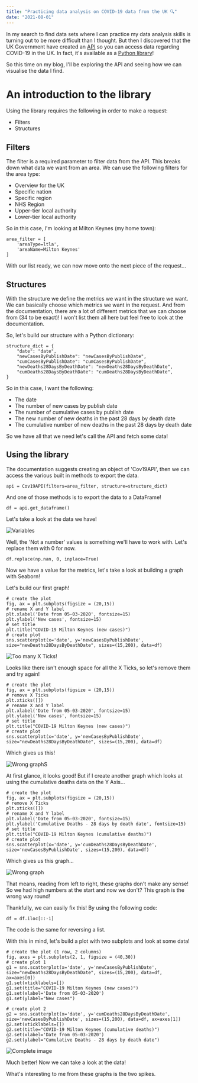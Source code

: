 ```yaml
---
title: "Practicing data analysis on COVID-19 data from the UK 🔍"
date: "2021-08-01"
---
```


In my search to find data sets where I can practice my data analysis skills is turning out to be more difficult than I thought. But then I discovered that the UK Government have created an [API](https://coronavirus.data.gov.uk/details/developers-guide) so you can access data regarding COVID-19 in the UK. In fact, it's available as a [Python library](https://github.com/publichealthengland/coronavirus-dashboard-api-python-sdk)!

So this time on my blog, I'll be exploring the API and seeing how we can visualise the data I find.

# An introduction to the library

Using the library requires the following in order to make a request:
- Filters
- Structures

## Filters

The filter is a required parameter to filter data from the API. This breaks down what data we want from an area. We can use the following filters for the area type:
- Overview for the UK
- Specific nation
- Specific region
- NHS Region
- Upper-tier local authority
- Lower-tier local authority

So in this case, I'm looking at Milton Keynes (my home town):

```
area_filter = [
    'areaType=ltla',
    'areaName=Milton Keynes'
]
```

With our list ready, we can now move onto the next piece of the request...

## Structures

With the structure we define the metrics we want in the structure we want. We can basically choose which metrics we want in the request. And from the documentation, there are a lot of different metrics that we can choose from (34 to be exact)! I won't list them all here but feel free to look at the documentation.

So, let's build our structure with a Python dictionary:

```
structure_dict = {
    "date": "date",
    "newCasesByPublishDate": "newCasesByPublishDate",
    "cumCasesByPublishDate": "cumCasesByPublishDate",
    "newDeaths28DaysByDeathDate": "newDeaths28DaysByDeathDate",
    "cumDeaths28DaysByDeathDate": "cumDeaths28DaysByDeathDate",
}
```

So in this case, I want the following:
- The date
- The number of new cases by publish date
- The number of cumulative cases by publish date
- The new number of new deaths in the past 28 days by death date
- The cumulative number of new deaths in the past 28 days by death date

So we have all that we need let's call the API and fetch some data!

## Using the library

The documentation suggests creating an object of 'Cov19API', then we can access the various built in methods to export the data.

```
api = Cov19API(filters=area_filter, structure=structure_dict)
```

And one of those methods is to export the data to a DataFrame!

```
df = api.get_dataframe()
```

Let's take a look at the data we have!

![Variables](https://i.imgur.com/OEX8R7h.jpg)

Well, the 'Not a number' values is something we'll have to work with. Let's replace them with 0 for now.

```
df.replace(np.nan, 0, inplace=True)
```

Now we have a value for the metrics, let's take a look at building a graph with Seaborn!

Let's build our first graph!

```
# create the plot
fig, ax = plt.subplots(figsize = (20,15))
# rename X and Y label
plt.xlabel('Date from 05-03-2020', fontsize=15)
plt.ylabel('New cases', fontsize=15)
# set title
plt.title("COVID-19 Milton Keynes (new cases)")
# create plot
sns.scatterplot(x='date', y='newCasesByPublishDate', size="newDeaths28DaysByDeathDate", sizes=(15,200), data=df)
```

![Too many X Ticks!](https://i.imgur.com/bObcR5M.jpg)

Looks like there isn't enough space for all the X Ticks, so let's remove them and try again!

```
# create the plot
fig, ax = plt.subplots(figsize = (20,15))
# remove X Ticks
plt.xticks([])
# rename X and Y label
plt.xlabel('Date from 05-03-2020', fontsize=15)
plt.ylabel('New cases', fontsize=15)
# set title
plt.title("COVID-19 Milton Keynes (new cases)")
# create plot
sns.scatterplot(x='date', y='newCasesByPublishDate', size="newDeaths28DaysByDeathDate", sizes=(15,200), data=df)
```

Which gives us this!

![Wrong graph](https://i.imgur.com/cGnXEHp.jpg)S

At first glance, it looks good! But if I create another graph which looks at using the cumulative deaths data on the Y Axis...

```
# create the plot
fig, ax = plt.subplots(figsize = (20,15))
# remove X Ticks
plt.xticks([])
# rename X and Y label
plt.xlabel('Date from 05-03-2020', fontsize=15)
plt.ylabel('Cumulative Deaths - 28 days by death date', fontsize=15)
# set title
plt.title("COVID-19 Milton Keynes (cumulative deaths)")
# create plot
sns.scatterplot(x='date', y='cumDeaths28DaysByDeathDate', size='newCasesByPublishDate', sizes=(15,200), data=df)
```

Which gives us this graph...

![Wrong graph](https://i.imgur.com/DN9XlTN.jpg)

That means, reading from left to right, these graphs don't make any sense! So we had high numbers at the start and now we don't? This graph is the wrong way round!

Thankfully, we can easily fix this! By using the following code:

```
df = df.iloc[::-1]
```

The code is the same for reversing a list.

With this in mind, let's build a plot with two subplots and look at some data!

```
# create the plot (1 row, 2 columns)
fig, axes = plt.subplots(2, 1, figsize = (40,30))
# create plot 1
g1 = sns.scatterplot(x='date', y='newCasesByPublishDate', size="newDeaths28DaysByDeathDate", sizes=(15,200), data=df, ax=axes[0])
g1.set(xticklabels=[])
g1.set(title="COVID-19 Milton Keynes (new cases)")
g1.set(xlabel='Date from 05-03-2020')
g1.set(ylabel="New cases")

# create plot 2
g2 = sns.scatterplot(x='date', y='cumDeaths28DaysByDeathDate', size='newCasesByPublishDate', sizes=(15,200), data=df, ax=axes[1])
g2.set(xticklabels=[])
g2.set(title="COVID-19 Milton Keynes (cumulative deaths)")
g2.set(xlabel='Date from 05-03-2020')
g2.set(ylabel="Cumulative Deaths - 28 days by death date")
```

![Complete image](https://i.imgur.com/asA1ANi.png)

Much better! Now we can take a look at the data!

What's interesting to me from these graphs is the two spikes.

